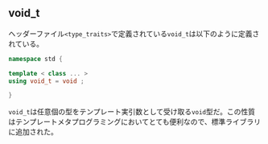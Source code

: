 ## void_t 

ヘッダーファイル`<type_traits>`で定義されている`void_t`は以下のように定義されている。

~~~c++
namespace std {

template < class ... >
using void_t = void ;

}
~~~

`void_t`は任意個の型をテンプレート実引数として受け取る`void`型だ。この性質はテンプレートメタプログラミングにおいてとても便利なので、標準ライブラリに追加された。
